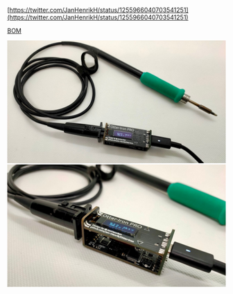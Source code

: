 
[https://twitter.com/JanHenrikH/status/1255966040703541251](https://twitter.com/JanHenrikH/status/1255966040703541251)

[BOM](https://github.com/jeanthom/Otter-Iron-PRO-BOM)

![](../images/2_1.jpeg)
![](../images/2_2.jpeg)

